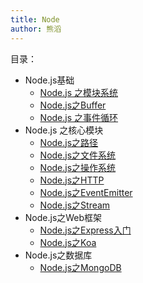 ```yaml
---
title: Node
author: 熊滔
---
```


目录：

- Node.js基础
  - [Node.js 之模块系统](/vuepress-blog/Node/Node.js之模块系统)
  - [Node.js之Buffer](/vuepress-blog/Node/Node.js之Buffer)
  - [Node.js 之事件循环](/vuepress-blog/Node/Node.js之事件循环)
- Node.js 之核心模块
  - [Node.js之路径](/vuepress-blog/Node/Node.js之路径)
  - [Node.js之文件系统](/vuepress-blog/Node/Node.js之文件系统)
  - [Node.js之操作系统](/vuepress-blog/Node/Node.js之操作系统)
  - [Node.js之HTTP](/vuepress-blog/Node/Node.js之HTTP)
  - [Node.js之EventEmitter](/vuepress-blog/Node/Node.js之EventEmitter)
  - [Node.js之Stream](/vuepress-blog/Node/Node.js之Stream)
- Node.js之Web框架
  - [Node.js之Express入门](/vuepress-blog/Node/Node.js之Express入门)
  - [Node.js之Koa](/vuepress-blog/Node/Node.js之Koa)
- Node.js之数据库
  - [Node.js之MongoDB](/vuepress-blog/Node/Node.js之MongoDB)


<Disqus />